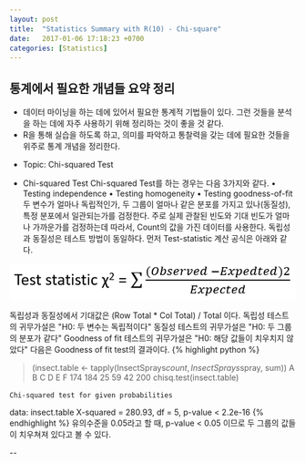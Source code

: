 ```yaml
---
layout: post
title:  "Statistics Summary with R(10) - Chi-square"
date:   2017-01-06 17:18:23 +0700
categories: [Statistics]
---
```



## 통계에서 필요한 개념들 요약 정리
+   데이터 마이닝을 하는 데에 있어서 필요한 통계적 기법들이 있다. 그런 것들을 분석을 하는 데에 자주 사용하기 위해 정리하는 것이 좋을 것 같다.
+	R을 통해 실습을 하도록 하고, 의미를 파악하고 통찰력을 갖는 데에 필요한 것들을 위주로 통계 개념을 정리한다.

- Topic: Chi-squared Test

+	Chi-squared Test
Chi-squared Test를 하는 경우는 다음 3가지와 같다.
• Testing independence • Testing homogeneity • Testing goodness-of-fit
두 변수가 얼마나 독립적인가, 두 그룹이 얼마나 같은 분포를 가지고 있나(동질성), 특정 분포에서 일관되는가를 검정한다.
주로 실제 관찰된 빈도와 기대 빈도가 얼마나 가까운가를 검정하는데 따라서, Count의 값을 가진 데이터를 사용한다.
독립성과 동질성은 테스트 방법이 동일하다.
먼저 Test-statistic 계산 공식은 아래와 같다.

![Screenshot Chi-squared-test](https://raw.githubusercontent.com/yangyangii/yangyangii.github.io/master/static/img/_posts/Chi-squared-test.PNG  "Screenshot Chi-squared-test")


독립성과 동질성에서 기대값은 (Row Total * Col Total) / Total 이다.
독립성 테스트의 귀무가설은 "H0: 두 변수는 독립적이다"
동질성 테스트의 귀무가설은 "H0: 두 그룹의 분포가 같다"
Goodness of fit 테스트의 귀무가설은 "H0: 해당 값들이 치우치지 않았다"
다음은 Goodness of fit test의 결과이다.
{% highlight python %}
> (insect.table <- tapply(InsectSprays$count, InsectSprays$spray, sum))
  A   B   C   D   E   F 
174 184  25  59  42 200 
> chisq.test(insect.table)

	Chi-squared test for given probabilities

data:  insect.table
X-squared = 280.93, df = 5, p-value < 2.2e-16
{% endhighlight %}
유의수준을 0.05라고 할 때, p-value < 0.05 이므로 두 그룹의 값들이 치우쳐져 있다고 볼 수 있다.


--